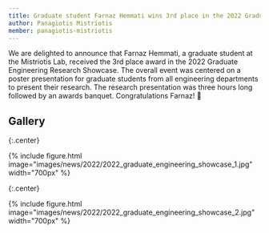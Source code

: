 ```yaml
---
title: Graduate student Farnaz Hemmati wins 3rd place in the 2022 Graduate Engineering Research Showcase
author: Panagiotis Mistriotis
member: panagiotis-mistriotis
---
```


We are delighted to announce that Farnaz Hemmati, a graduate student at the Mistriotis Lab, received the 3rd place award in the 2022 Graduate Engineering Research Showcase.
The overall event was centered on a poster presentation for graduate students from all engineering departments to present their research. 
The research presentation was three hours long followed by an awards banquet. Congratulations Farnaz! 🎉

## Gallery


{:.center}

{%
  include figure.html
  image="images/news/2022/2022_graduate_engineering_showcase_1.jpg"
  width="700px"
%}

{:.center}

{%
  include figure.html
  image="images/news/2022/2022_graduate_engineering_showcase_2.jpg"
  width="700px"
%}

